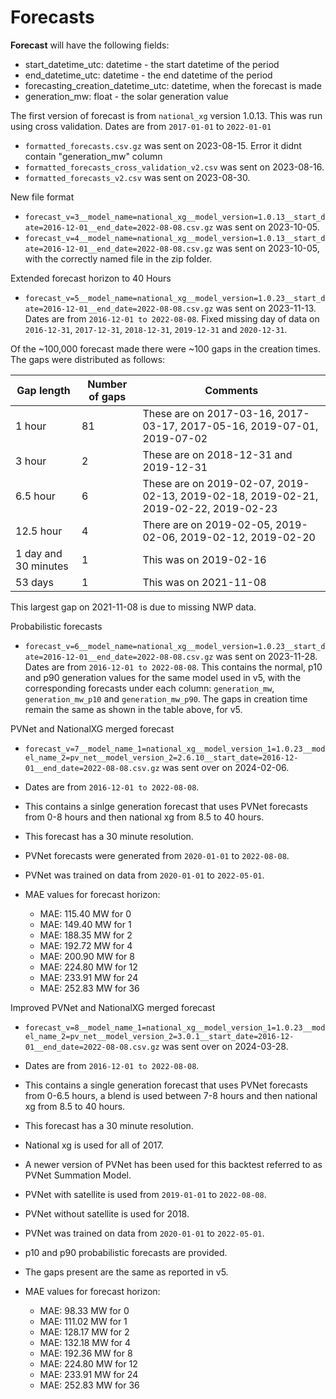 # Forecasts

**Forecast** will have the following fields:

- start_datetime_utc: datetime - the start datetime of the period
- end_datetime_utc: datetime - the end datetime of the period
- forecasting_creation_datetime_utc: datetime, when the forecast is made
- generation_mw: float - the solar generation value

The first version of forecast is from `national_xg` version 1.0.13. 
This was run using cross validation. Dates are from `2017-01-01` to `2022-01-01` 

- `formatted_forecasts.csv.gz` was sent on 2023-08-15. Error it didnt contain "generation_mw" column
- `formatted_forecasts_cross_validation_v2.csv` was sent on 2023-08-16. 
- `formatted_forecasts_v2.csv` was sent on 2023-08-30. 

New file format
- `forecast_v=3__model_name=national_xg__model_version=1.0.13__start_date=2016-12-01__end_date=2022-08-08.csv.gz` was sent on 2023-10-05. 
- `forecast_v=4__model_name=national_xg__model_version=1.0.13__start_date=2016-12-01__end_date=2022-08-08.csv.gz` was sent on 2023-10-05, with the correctly named file in the zip folder.

Extended forecast horizon to 40 Hours
- `forecast_v=5__model_name=national_xg__model_version=1.0.23__start_date=2016-12-01__end_date=2022-08-08.csv.gz` was sent on 2023-11-13. Dates are from `2016-12-01 to 2022-08-08`. Fixed missing day of data on `2016-12-31`, `2017-12-31`, `2018-12-31`, `2019-12-31` and `2020-12-31`.

Of the ~100,000 forecast made there were ~100 gaps in the creation times.
The gaps were distributed as follows:

| Gap length           | Number of gaps | Comments                                                                            | 
|----------------------|----------------|-------------------------------------------------------------------------------------|
| 1 hour               | 81             | These are on 2017-03-16, 2017-03-17, 2017-05-16, 2019-07-01, 2019-07-02             |
| 3 hour               | 2              | These are on 2018-12-31 and 2019-12-31                                              |
| 6.5 hour             | 6              | These are on 2019-02-07, 2019-02-13, 2019-02-18, 2019-02-21, 2019-02-22, 2019-02-23 |
| 12.5 hour            | 4              | There are on 2019-02-05, 2019-02-06, 2019-02-12, 2019-02-20|                        |
| 1 day and 30 minutes | 1              | This was on 2019-02-16                                                              |
| 53 days              | 1              | This was on 2021-11-08                                                              |

This largest gap on 2021-11-08 is due to missing NWP data.

Probabilistic forecasts
- `forecast_v=6__model_name=national_xg__model_version=1.0.23__start_date=2016-12-01__end_date=2022-08-08.csv.gz` was sent on 2023-11-28. Dates are from `2016-12-01 to 2022-08-08`. This contains the normal, p10 and p90 generation values for the same model used in v5, with the corresponding forecasts under each column: `generation_mw`, `generation_mw_p10` and `generation_mw_p90`. The gaps in creation time remain the same as shown in the table above, for v5.

PVNet and NationalXG merged forecast
*  `forecast_v=7__model_name_1=national_xg__model_version_1=1.0.23__model_name_2=pv_net__model_version_2=2.6.10__start_date=2016-12-01__end_date=2022-08-08.csv.gz` was sent over on 2024-02-06. 
* Dates are from `2016-12-01 to 2022-08-08`. 
* This contains a sinlge generation forecast that uses PVNet forecasts from 0-8 hours and then national xg from 8.5 to 40 hours. 
* This forecast has a 30 minute resolution. 
* PVNet forecasts were generated from `2020-01-01` to `2022-08-08`. 
* PVNet was trained on data from `2020-01-01` to `2022-05-01`.

* MAE values for forecast horizon:
  - MAE: 115.40 MW for 0
  - MAE: 149.40 MW for 1
  - MAE: 188.35 MW for 2
  - MAE: 192.72 MW for 4
  - MAE: 200.90 MW for 8
  - MAE: 224.80 MW for 12
  - MAE: 233.91 MW for 24
  - MAE: 252.83 MW for 36

Improved PVNet and NationalXG merged forecast
* `forecast_v=8__model_name_1=national_xg__model_version_1=1.0.23__model_name_2=pv_net__model_version_2=3.0.1__start_date=2016-12-01__end_date=2022-08-08.csv.gz` was sent over on 2024-03-28.
* Dates are from `2016-12-01 to 2022-08-08`. 
* This contains a single generation forecast that uses PVNet forecasts from 0-6.5 hours, a blend is used between 7-8 hours and then national xg from 8.5 to 40 hours. 
* This forecast has a 30 minute resolution. 
* National xg is used for all of 2017.
* A newer version of PVNet has been used for this backtest referred to as PVNet Summation Model.
* PVNet with satellite is used from `2019-01-01` to `2022-08-08`.
* PVNet without satellite is used for 2018.
* PVNet was trained on data from `2020-01-01` to `2022-05-01`.
* p10 and p90 probabilistic forecasts are provided.
* The gaps present are the same as reported in v5.

* MAE values for forecast horizon:
  - MAE: 98.33 MW for 0
  - MAE: 111.02 MW for 1
  - MAE: 128.17 MW for 2
  - MAE: 132.18 MW for 4
  - MAE: 192.36 MW for 8
  - MAE: 224.80 MW for 12
  - MAE: 233.91 MW for 24
  - MAE: 252.83 MW for 36